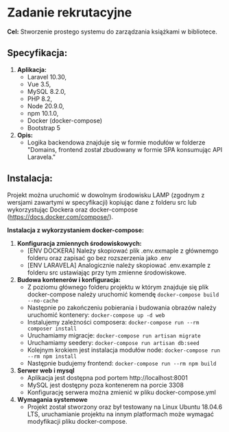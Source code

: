 # Zadanie rekrutacyjne

**Cel:**
Stworzenie prostego systemu do zarządzania książkami w bibliotece.

## Specyfikacja:
1. **Aplikacja:**
    - Laravel 10.30, 
    - Vue 3.5, 
    - MySQL 8.2.0, 
    - PHP 8.2, 
    - Node 20.9.0, 
    - npm 10.1.0, 
    - Docker (docker-compose)
    - Bootstrap 5
2. **Opis:**
    - Logika backendowa znajduje się w formie modułów w folderze "Domains, frontend został zbudowany w formie SPA konsumując API Laravela."

## Instalacja:

Projekt można uruchomić w dowolnym środowisku LAMP (zgodnym z wersjami zawartymi w specyfikacji) kopiując dane z folderu src lub wykorzystując Dockera oraz docker-compose (https://docs.docker.com/compose/).

**Instalacja z wykorzystaniem docker-compose:**

1. **Konfiguracja zmiennych środowiskowych:** 
   - [ENV DOCKERA] Należy skopiować plik .env.exmaple z głównemgo folderu oraz zapisać go bez rozszerzenia jako .env
   - [ENV LARAVELA] Analogicznie należy skopiować .env.example z folderu src ustawiając przy tym zmienne środowiskowe.
2. **Budowa kontenerów i konfiguracja:**
   - Z poziomu głównego folderu projektu w którym znajduje się plik docker-compose należy uruchomić komendę ```docker-compose build --no-cache```
   - Następnie po zakończeniu pobierania i budowania obrazów należy uruchomić kontenery: ```docker-compose up -d web```
   - Instalujemy zależności composera: ```docker-compose run --rm composer install```
   - Uruchamiamy migracje: ```docker-compose run artisan migrate```
   - Uruchamiamy seedery: ```docker-compose run artisan db:seed```
   - Kolejnym krokiem jest instalacja modułów node: ```docker-compose run --rm npm install```
   - Następnie budujemy frontend: ```docker-compose run --rm npm build```
3. **Serwer web i mysql**
   - Aplikacja jest dostępna pod portem http://localhost:8001
   - MySQL jest dostępny poza kontenerem na porcie 3308
   - Konfigurację serwera można zmienić w pliku docker-compose.yml
4. **Wymagania systemowe**
   - Projekt został stworzony oraz był testowany na Linux Ubuntu 18.04.6 LTS, uruchamianie projektu na innym platformach może wymagać modyfikacji pliku docker-compose.